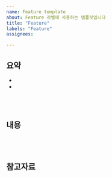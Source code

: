 ```yaml
---
name: Feature template
about: Feature 라벨에 사용하는 템플릿입니다
title: "Feature"
labels: "Feature"
assignees:

---
```



## 요약
<!-- 해당 이슈에 대한 전반적인 내용을 2~3줄로 요약해주세요. -->
<!-- 사전 계획된 기능을 구현하기 위한 이슈일 경우, 제목에 [Feature] 를 달아주세요. -->
<!-- 새 기능을 제안하기 위한 이슈일 경우, feature 라벨과 enhancement 라벨을 같이 달아주세요. -->
-
-

<br><br>

## 내용
<!-- 해당 이슈에 대한 자세한 내용을 적어주세요. -->

<br><br>

## 참고자료
<!-- 해당 이슈와 함께 참고하면 좋을 자료를 링크해주세요. ![내용](링크) -->
<!-- 기능에 대한 노션 링크도 첨부해주세요. -->

<br><br>
